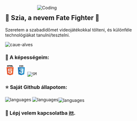 <img align="right" alt="Coding" width="400" src="https://cdn.dribbble.com/users/1162077/screenshots/3848914/programmer.gif">

## 💜 Szia, a nevem <strong>Fate Fighter </strong>👋
<p align="left"> 
  Szeretem a szabadidőmet videojátékokkal tölteni, és különféle technológiákat tanulni/tesztelni.
</p>

<p align="left"> <img src="https://komarev.com/ghpvc/?username=fate970730&color=FF69B4" alt="caue-alves" /> </p>

### 🚀 A képességeim:
<code><img height="32" src="https://raw.githubusercontent.com/github/explore/80688e429a7d4ef2fca1e82350fe8e3517d3494d/topics/html/html.png" alt="HTML5"/></code>
<code><img height="32" src="https://raw.githubusercontent.com/github/explore/80688e429a7d4ef2fca1e82350fe8e3517d3494d/topics/css/css.png" alt="CSS"/></code>
<code><img height="32" src="https://dreae.gallerycdn.vsassets.io/extensions/dreae/sourcepawn-vscode/0.1.4/1515276846898/Microsoft.VisualStudio.Services.Icons.Default" alt="SM"/></code>
<br>

### ⭐ Saját Github állapotom:

<div align="left">
  <p align="left">
    <img src="https://github-readme-stats.vercel.app/api?username=fate970730&show_icons=true&theme=dracula" alt="languages" width="420"/>&nbsp;<img src="https://github-readme-stats.vercel.app/api/top-langs/?username=fate970730&layout=compact&theme=dracula" alt="languages" height="165"><img align="center" src="https://github-readme-streak-stats.herokuapp.com/?user=fate970730&&theme=tokyonight" alt="languages" /></p>
  </p>
</div>

### 💌 Lépj velem kapcsolatba <a href="https://steamcommunity.com/id/fatefighters/" target="_blank">itt</a>.
